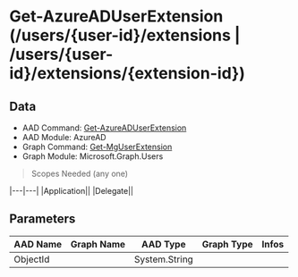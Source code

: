 # Get-AzureADUserExtension (/users/{user-id}/extensions | /users/{user-id}/extensions/{extension-id})

## Data

+ AAD Command: [Get-AzureADUserExtension](https://docs.microsoft.com/en-us/powershell/module/AzureAD/Get-AzureADUserExtension)
+ AAD Module: AzureAD
+ Graph Command: [Get-MgUserExtension](https://docs.microsoft.com/en-us/powershell/module/Microsoft.Graph.Users/Get-MgUserExtension)
+ Graph Module: Microsoft.Graph.Users

> Scopes Needed (any one)

|---|---|
|Application||
|Delegate||

## Parameters

|AAD Name|Graph Name|AAD Type|Graph Type|Infos|
|---|---|---|---|---|
|ObjectId||System.String|||

